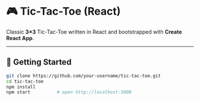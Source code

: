 # 🎮 Tic-Tac-Toe (React)

Classic **3×3** Tic-Tac-Toe written in React and bootstrapped with **Create React App**.

---

## 🚀 Getting Started

```bash
git clone https://github.com/your-username/tic-tac-toe.git
cd tic-tac-toe
npm install
npm start          # open http://localhost:3000
